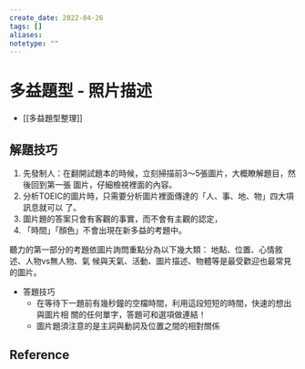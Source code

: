 ```yaml
---
create_date: 2022-04-26
tags: []	
aliases:
notetype: ""
---
```


# 多益題型 - 照片描述

- [[多益題型整理]]

## 解題技巧

1. 先發制人：在翻開試題本的時候，立刻掃描前3～5張圖片，大概瞭解題目，然後回到第一張
圖片，仔細檢視裡面的內容。
2. 分析TOEIC的圖片時，只需要分析圖片裡面傳達的「人、事、地、物」四大項訊息就可以
了。
3. 圖片題的答案只會有客觀的事實，而不會有主觀的認定，
4. 「時間」「顏色」不會出現在新多益的考題中。

聽力的第一部分的考題依圖片詢問重點分為以下幾大類： 
地點、位置、心情敘述、人物vs無人物、氣 候與天氣、活動、圖片描述、物體等是最受歡迎也最常見的圖片。

- 答題技巧
	- 在等待下一題前有幾秒鐘的空檔時間，利用這段短短的時間，快速的想出與圖片相 關的任何單字，答題可和選項做連結！
	- 圖片題須注意的是主詞與動詞及位置之間的相對關係


## Reference